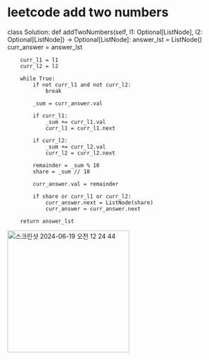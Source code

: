 # leetcode add two numbers
class Solution:
    def addTwoNumbers(self, l1: Optional[ListNode], l2: Optional[ListNode]) -> Optional[ListNode]:
        answer_lst = ListNode()
        curr_answer = answer_lst
        
        curr_l1 = l1
        curr_l2 = l2
  
        while True:
            if not curr_l1 and not curr_l2:
                break
            
            _sum = curr_answer.val

            if curr_l1:
                _sum += curr_l1.val
                curr_l1 = curr_l1.next
            
            if curr_l2:
                _sum += curr_l2.val
                curr_l2 = curr_l2.next
            
            remainder = _sum % 10
            share = _sum // 10
            
            curr_answer.val = remainder
            
            if share or curr_l1 or curr_l2:
                curr_answer.next = ListNode(share)  
                curr_answer = curr_answer.next

        return answer_lst


<img width="275" alt="스크린샷 2024-06-19 오전 12 24 44" src="https://github.com/2020131030/leetcode/assets/169224394/57601b5b-d392-47a8-a2cd-4405de1a8dbf">
